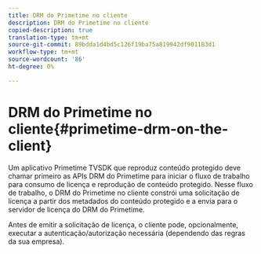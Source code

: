 ```yaml
---
title: DRM do Primetime no cliente
description: DRM do Primetime no cliente
copied-description: true
translation-type: tm+mt
source-git-commit: 89bdda1d4bd5c126f19ba75a819942df901183d1
workflow-type: tm+mt
source-wordcount: '86'
ht-degree: 0%

---
```



# DRM do Primetime no cliente{#primetime-drm-on-the-client}

Um aplicativo Primetime TVSDK que reproduz conteúdo protegido deve chamar primeiro as APIs DRM do Primetime para iniciar o fluxo de trabalho para consumo de licença e reprodução de conteúdo protegido. Nesse fluxo de trabalho, o DRM do Primetime no cliente constrói uma solicitação de licença a partir dos metadados do conteúdo protegido e a envia para o servidor de licença do DRM do Primetime.

Antes de emitir a solicitação de licença, o cliente pode, opcionalmente, executar a autenticação/autorização necessária (dependendo das regras da sua empresa).
